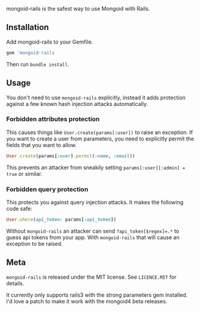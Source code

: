 mongoid-rails is the safest way to use Mongoid with Rails.


Installation
------------

Add mongoid-rails to your Gemfile.

```ruby
gem 'mongoid-rails
```

Then run `bundle install`.


Usage
-----

You don't need to use `mongoid-rails` explicitly, instead it adds protection against a few known hash injection attacks automatically.

### Forbidden attributes protection

This causes things like `User.create(params[:user])` to raise an exception. If
you want to create a user from parameters, you need to explicitly permit the
fields that you want to allow.

```ruby
User.create(params[:user].permit(:name, :email))
```

This prevents an attacker from sneakily setting `params[:user][:admin] = true` or similar.

### Forbidden query protection

This protects you against query injection attacks. It makes the following code safe:

```ruby
User.where(api_token: params[:api_token])
```

Without `mongoid-rails` an attacker can send `?api_token[$regex]=.*` to guess
api tokens from your app. With `mongoid-rails` that will cause an exception to
be raised.

Meta
----

`mongoid-rails` is released under the MIT license. See `LICENCE.MIT` for details.

It currently only supports rails3 with the strong parameters gem installed. I'd
love a patch to make it work with the mongoid4 beta releases.
